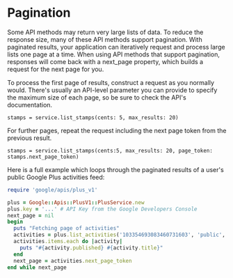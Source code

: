 # Pagination

Some API methods may return very large lists of data. To reduce the response size, many of these API methods support pagination. With paginated results, your application can iteratively request and process large lists one page at a time. When using API methods that support pagination, responses will come back with a next_page property, which builds a request for the next page for you.

To process the first page of results, construct a request as you normally would. There's usually an API-level parameter you can provide to specify the maximum size of each page, so be sure to check the API's documentation.

`stamps = service.list_stamps(cents: 5, max_results: 20)`

For further pages, repeat the request including the next page token from the previous result.

`stamps = service.list_stamps(cents:5, max_results: 20, page_token: stamps.next_page_token)`

Here is a full example which loops through the paginated results of a user's public Google Plus activities feed:

```rb
require 'google/apis/plus_v1'

plus = Google::Apis::PlusV1::PlusService.new
plus.key = '...' # API Key from the Google Developers Console
next_page = nil
begin
  puts "Fetching page of activities"
  activities = plus.list_activities('103354693083460731603', 'public', page_token: next_page)
  activities.items.each do |activity|
    puts "#{activity.published} #{activity.title}"
  end
  next_page = activities.next_page_token
end while next_page
```
